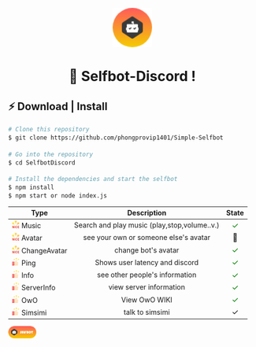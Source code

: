<p align="center"> 
  <img src="assets_for_readme/selfbot.png" alt="selfbot.png" width="80px" height="80px">
</p>
<h1 align="center">
  👑 Selfbot-Discord !
</h1>

## ⚡️ Download | Install 

```bash
# Clone this repository
$ git clone https://github.com/phongprovip1401/Simple-Selfbot

# Go into the repository
$ cd SelfbotDiscord

# Install the dependencies and start the selfbot
$ npm install
$ npm start or node index.js
```


| Type                                                                                     |                                  Description                                   |                            State                            |
|------------------------------------------------------------------------------------------|:------------------------------------------------------------------------------:|:-----------------------------------------------------------:|
| <img src="assets_for_readme/nice.png" width="16" vertical-align="middle"/> Music               |           Search and play music (play,stop,volume..v.)                           |    <font style="color: green; font-size: 16px;">✓</font>    |
| <img src="assets_for_readme/nice.png" width="16" vertical-align="middle"/> Avatar               |                see your own or someone else's avatar                           |   <font style="font-size: 16px;">🔨</font>    |
| <img src="assets_for_readme/nice.png" width="16" vertical-align="middle"/> ChangeAvatar               |                  change bot's avatar                  |    <font style="color: green; font-size: 16px;">✓</font>    |
| <img src="assets_for_readme/good.png" width="16" vertical-align="middle"/> Ping               |                       Shows user latency and discord                       |    <font style="color: green; font-size: 16px;">✓</font>    |
| <img src="assets_for_readme/good.png" width="16" vertical-align="middle"/> Info               |                     see other people's information                       |    <font style="color: green; font-size: 16px;">✓</font>    |
| <img src="assets_for_readme/good.png" width="16" vertical-align="middle"/> ServerInfo               |                  view server information                  |    <font style="color: green; font-size: 16px;">✓</font>    |
| <img src="assets_for_readme/good.png" width="16" vertical-align="middle"/> OwO               |                   View OwO WIKI                         |    <font style="color: green; font-size: 16px;">✓</font>    |
| <img src="assets_for_readme/good.png" width="16" vertical-align="middle"/> Simsimi               |                         talk to simsimi                          |   <font style="font-size: 16px;">✓</font>    |

<img src="assets_for_readme/banner_selfbot.png" widht="25px" height="25px">

